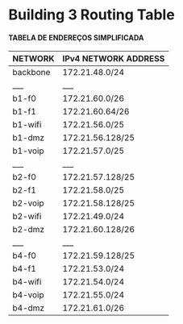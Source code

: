 # Building 3 Routing Table


#### TABELA DE ENDEREÇOS SIMPLIFICADA

| NETWORK    | IPv4 NETWORK ADDRESS |
|------------|----------------------|
| backbone   | 172.21.48.0/24       |
| ___        | ___                  |
| b1-f0      | 172.21.60.0/26       |
| b1-f1      | 172.21.60.64/26      |
| b1-wifi    | 172.21.56.0/25       |
| b1-dmz     | 172.21.56.128/25     |
| b1-voip    | 172.21.57.0/25       |
| ___        | ___                  |
| b2-f0      | 172.21.57.128/25     |
| b2-f1      | 172.21.58.0/25       |
| b2-voip    | 172.21.58.128/25     |
| b2-wifi    | 172.21.49.0/24       |
| b2-dmz     | 172.21.60.128/26     |
| ___        | ___                  |
| b4-f0      | 172.21.59.128/25     |
| b4-f1      | 172.21.53.0/24       |
| b4-wifi    | 172.21.54.0/24       |
| b4-voip    | 172.21.55.0/24       |
| b4-dmz     | 172.21.61.0/26       |
